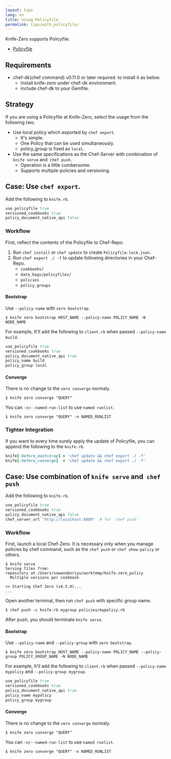 ```yaml
---
layout: tips
lang: en
title: Using Policyfile
permalink: tips/with_policyfile/
---
```


Knife-Zero supports Policyfile.

- [Policyfile](https://docs.chef.io/config_rb_policyfile.html)

## Requirements

- chef-dk(chef command) v0.11.0 or later required. to install it as below.
    - install knife-zero under chef-dk environment.
    - include chef-dk to your Gemfile.

## Strategy

If you are using a Policyfile at Knife-Zero, select the usage from the following two.

- Use local policy which exported by `chef export`.
    - It's simple.
    - One Policy that can be used simultaneously.
    - policy_group is fixed as `local`.
- Use the same specifications as the Chef-Server with combination of `knife serve` and` chef push`.
    - Operation is a little cumbersome.
    - Supports multiple-policies and versioning.


## Case: Use `chef export`.

Add the following to `knife.rb`.

```ruby
use_policyfile true
versioned_cookbooks true
policy_document_native_api false
```

### Workflow

First, reflect the contents of the Policyfile to Chef-Repo.

1. Run `chef install` or `chef update` to create `Policyfile.lock.json`.
2. Run `chef export ./ -f` to update following directories in your Chef-Repo.
    - `cookbooks/`
    - `data_bags/policyfiles/`
    - `policies`
    - `policy_groups`

#### Bootstrap

Use `--policy-name` with `zero bootstrap`.

```shell
$ knife zero bootstrap HOST_NAME --policy-name POLICY_NAME -N NODE_NAME
```

For example, It'll add the following to `client.rb` when passed `--policy-name build`.

```ruby
use_policyfile true
versioned_cookbooks true
policy_document_native_api true
policy_name build
policy_group local
```

#### Converge

There is no change to the `zero converge` normaly.

```shell
$ knife zero converge "QUERY"
```

You can `-n/--named-run-list` to use `named runlist`.

```shell
$ knife zero converge "QUERY" -n NAMED_RUNLIST
```


### Tighter Integration

If you want to every time surely apply the update of Policyfile, you can append the following to the `knife.rb`.

```ruby
knife[:before_bootstrap] = 'chef update && chef export ./ -f'
knife[:before_converge]  = 'chef update && chef export ./ -f'
```

## Case: Use combination of `knife serve` and` chef push`

Add the following to `knife.rb`.

```ruby
use_policyfile true
versioned_cookbooks true
policy_document_native_api false
chef_server_url "http://localhost:8889"  # for `chef push`
```

### Workflow

First, launch a local Chef-Zero. It is necessary only when you manage policies by chef command, such as the `chef push` or `chef show-policy` or others.

```shell
$ knife serve
Serving files from:
repository at /Users/sawanoboriyu/worktemp/knife-zero_policy
  Multiple versions per cookbook

>> Starting Chef Zero (v4.5.0)...
...
```

Open another terminal, then run `chef push` with specific group name.

```shell
$ chef push -c knife.rb mygroup policies/mypolicy.rb
```

After push, you should terminate `knife serve`.

#### Bootstrap

Use `--policy-name` and `--policy-group` with `zero bootstrap`.

```shell
$ knife zero bootstrap HOST_NAME --policy-name POLICY_NAME --policy-group POLICY_GROUP_NAME -N NODE_NAME
```

For example, It'll add the following to `client.rb` when passed `--policy-name mypolicy` and `--policy-group mygroup`.

```ruby
use_policyfile true
versioned_cookbooks true
policy_document_native_api true
policy_name mypolicy
policy_group mygroup
```

#### Converge

There is no change to the `zero converge` normaly.

```shell
$ knife zero converge "QUERY"
```

You can `-n/--named-run-list` to use `named runlist`.

```shell
$ knife zero converge "QUERY" -n NAMED_RUNLIST
```

